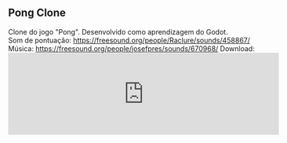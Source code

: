 ## Pong Clone
Clone do jogo "Pong". Desenvolvido como aprendizagem do Godot.  
Som de pontuação: https://freesound.org/people/Raclure/sounds/458867/  
Música: https://freesound.org/people/josefpres/sounds/670968/
Download: <iframe frameborder="0" src="https://itch.io/embed/2544010" width="552" height="167"><a href="https://yasukawa426.itch.io/pong-clone">Pong Clone by yasukawa426</a></iframe>